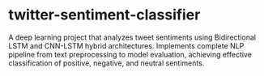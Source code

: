 # twitter-sentiment-classifier
A deep learning project that analyzes tweet sentiments using Bidirectional LSTM and CNN-LSTM hybrid architectures. Implements complete NLP pipeline from text preprocessing to model evaluation, achieving effective classification of positive, negative, and neutral sentiments.
